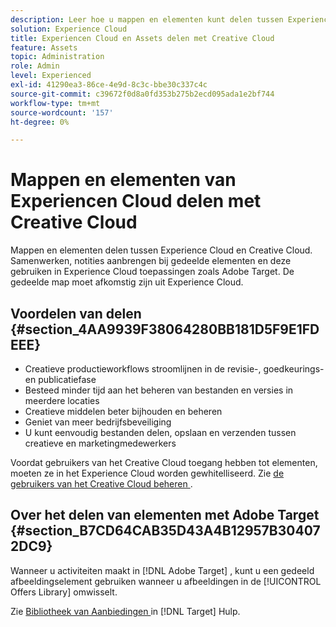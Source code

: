 ```yaml
---
description: Leer hoe u mappen en elementen kunt delen tussen Experience Cloud en Creative Cloud.
solution: Experience Cloud
title: Experiencen Cloud en Assets delen met Creative Cloud
feature: Assets
topic: Administration
role: Admin
level: Experienced
exl-id: 41290ea3-86ce-4e9d-8c3c-bbe30c337c4c
source-git-commit: c39672f0d8a0fd353b275b2ecd095ada1e2bf744
workflow-type: tm+mt
source-wordcount: '157'
ht-degree: 0%

---
```


# Mappen en elementen van Experiencen Cloud delen met Creative Cloud

Mappen en elementen delen tussen Experience Cloud en Creative Cloud. Samenwerken, notities aanbrengen bij gedeelde elementen en deze gebruiken in Experience Cloud toepassingen zoals Adobe Target. De gedeelde map moet afkomstig zijn uit Experience Cloud.

## Voordelen van delen {#section_4AA9939F38064280BB181D5F9E1FDEEE}

* Creatieve productieworkflows stroomlijnen in de revisie-, goedkeurings- en publicatiefase
* Besteed minder tijd aan het beheren van bestanden en versies in meerdere locaties
* Creatieve middelen beter bijhouden en beheren
* Geniet van meer bedrijfsbeveiliging
* U kunt eenvoudig bestanden delen, opslaan en verzenden tussen creatieve en marketingmedewerkers

Voordat gebruikers van het Creative Cloud toegang hebben tot elementen, moeten ze in het Experience Cloud worden gewhitelliseerd. Zie [ de gebruikers van het Creative Cloud beheren ](manage-cc-users.md).

## Over het delen van elementen met Adobe Target {#section_B7CD64CAB35D43A4B12957B304072DC9}

Wanneer u activiteiten maakt in [!DNL Adobe Target] , kunt u een gedeeld afbeeldingselement gebruiken wanneer u afbeeldingen in de [!UICONTROL Offers Library] omwisselt.

Zie [ Bibliotheek van Aanbiedingen ](https://experienceleague.adobe.com/docs/target/using/experiences/offers/manage-content.html?lang=nl-NL) in [!DNL Target] Hulp.
